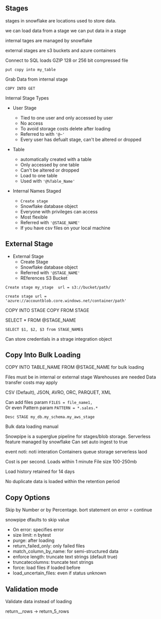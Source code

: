 
## Stages

stages in snowflake are locations used to store data.


we can load data from a stage
we can put data in a stage


internal tages are managed by snowflake

external stages are s3 buckets and azure containers


Connect to SQL loads GZIP 128 or 256 bit compressed file

`put copy into my_table`

Grab Data from internal stage

`COPY INTO GET`


Internal Stage Types 
- User Stage
    - Tied to one user and only accessed by user
    - No access 
    - To avoid storage costs delete after loading
    - Referred to with `'@~'`
    - Every user has defualt stage, can't be altered or dropped

- Table
    - automatically created with a table
    - Only accessed by one table
    - Can't be altered or dropped
    - Load to one table
    - Used with `'@%Table_Name'`

- Internal Names Staged
    - `Create stage`
    - Snowflake database object
    - Everyone with privileges can access
    - Most flexible
    - Referred with `'@STAGE_NAME'`
    - If you have csv files on your local machine


## External Stage

- External Stage
    - Create Stage
    - Snowflake database object
    - Referred with `'@STAGE_NAME'`
    - REferences S3 Bucket


`Create stage my_stage 
    url = s3://bucket/path/`


`create stage url = 'azure://accountblob.core.windows.net/container/path'`    

COPY INTO STAGE
COPY FROM STAGE

SELECT * FROM @STAGE_NAME

`SELECT $1, $2, $3 from STAGE_NAME$`
 

Can store credentials in a strage integration object


## Copy Into Bulk Loading


COPY INTO TABLE_NAME  FROM @STAGE_NAME for bulk loading

Files must be in internal or external stage
    Warehouses are needed
    Data transfer costs may apply

CSV (Default), JSON, AVRO, ORC, PARQUET, XML


Can add files param   `FILES = file_name1,`  
Or even Pattern param `PATTERN = *.sales.*`


`Desc STAGE my_db.my_schema.my_aws_stage` 


Bulk data loading manual

Snowpipe is a superglue pipeline for stages/blob storage. Serverless feature managed by snowflake
    Can set auto ingest to true

event noti: noti interation
Containers queue storage serverless laod


Cost is per second. Loads within 1 minute
File size 100-250mb

Load history retained for 14 days

No duplicate data is loaded within the retention period


## Copy Options 

Skip by Number or by Percentage. bort statement
on  error = continue


snowpipe dfaults to skip value

- On error: specifies error
- size limit: n bytest
- purge: after loading
- return_failed_only: only failed files
- match_column_by_name: for semi-structured data
- enforce length: truncate text strings (default true)
- truncatecolumns: truncate text strings
- force: load files if loaded before
- load_uncertain_files: even if status unknown


## Validation mode

Validate data instead of loading

return_<n>_rows -> return_5_rows
